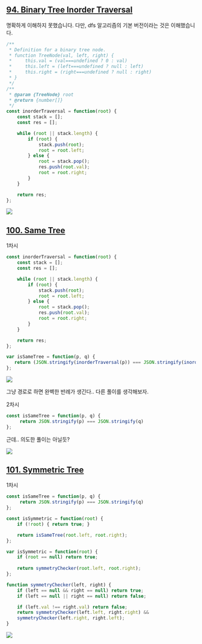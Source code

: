 ## [94. Binary Tree Inorder Traversal](https://leetcode.com/problems/binary-tree-inorder-traversal/description/)

명확하게 이해하지 못했습니다. 
다만, dfs 알고리즘의 기본 버전이라는 것은 이해했습니다. 

```js
/**
 * Definition for a binary tree node.
 * function TreeNode(val, left, right) {
 *     this.val = (val===undefined ? 0 : val)
 *     this.left = (left===undefined ? null : left)
 *     this.right = (right===undefined ? null : right)
 * }
 */
/**
 * @param {TreeNode} root
 * @return {number[]}
 */
const inorderTraversal = function(root) {
    const stack = [];
    const res = [];

    while (root || stack.length) {
        if (root) {
            stack.push(root);
            root = root.left;
        } else {
            root = stack.pop();
            res.push(root.val);
            root = root.right;
        }
    }

    return res;
};
```

![](https://velog.velcdn.com/images/dusdjeks/post/940bb31e-9e8a-41f6-acc7-73662cf56266/image.png)


## [100. Same Tree](https://leetcode.com/problems/same-tree/)

1차시 
```js
const inorderTraversal = function(root) {
    const stack = [];
    const res = [];

    while (root || stack.length) {
        if (root) {
            stack.push(root);
            root = root.left;
        } else {
            root = stack.pop();
            res.push(root.val);
            root = root.right;
        }
    }

    return res;
};

var isSameTree = function(p, q) {
   return (JSON.stringify(inorderTraversal(p)) === JSON.stringify(inorderTraversal(q)));
};
```

![](https://velog.velcdn.com/images/dusdjeks/post/eaae763b-f423-443c-a6aa-ea7d6ef91189/image.png)


그냥 경로로 하면 완벽한 반례가 생긴다.. 다른 풀이를 생각해보자. 

2차시 

```js
const isSameTree = function(p, q) {
     return JSON.stringify(p) === JSON.stringify(q)
};
```

근데.. 의도한 풀이는 아닐듯? 

![](https://velog.velcdn.com/images/dusdjeks/post/67753997-1eb7-4b63-ba2d-956e64fe0a7d/image.png)


## [101. Symmetric Tree](https://leetcode.com/problems/symmetric-tree/)


1차시 
```js
const isSameTree = function(p, q) {
     return JSON.stringify(p) === JSON.stringify(q)
};

const isSymmetric = function(root) {
    if (!root) { return true; }

    return isSameTree(root.left, root.right);
};
```

<!-- FEEDBACK: 풀기 -->

```js
var isSymmetric = function(root) {
    if (root == null) return true;
    
    return symmetryChecker(root.left, root.right);
};

function symmetryChecker(left, right) {
    if (left == null && right == null) return true; 
    if (left == null || right == null) return false; 

    if (left.val !== right.val) return false; 
    return symmetryChecker(left.left, right.right) &&
    symmetryChecker(left.right, right.left);
}
```

![](https://velog.velcdn.com/images/dusdjeks/post/49077b1a-44a8-4401-8ed2-eb3f996ff786/image.png)
